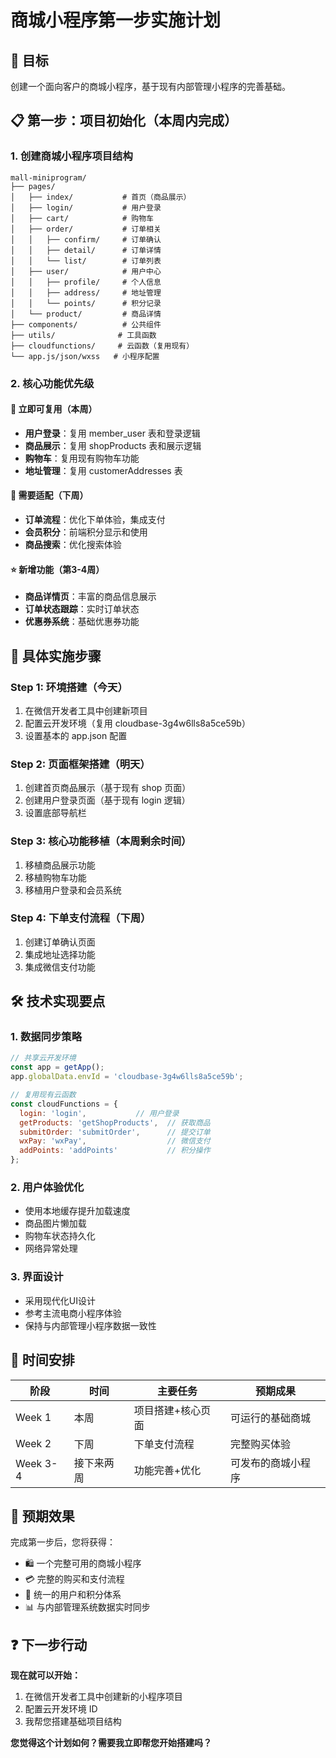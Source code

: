 # 商城小程序第一步实施计划

## 🎯 目标
创建一个面向客户的商城小程序，基于现有内部管理小程序的完善基础。

## 📋 第一步：项目初始化（本周内完成）

### 1. 创建商城小程序项目结构
```
mall-miniprogram/
├── pages/
│   ├── index/           # 首页（商品展示）
│   ├── login/           # 用户登录
│   ├── cart/            # 购物车
│   ├── order/           # 订单相关
│   │   ├── confirm/     # 订单确认
│   │   ├── detail/      # 订单详情
│   │   └── list/        # 订单列表
│   ├── user/            # 用户中心
│   │   ├── profile/     # 个人信息
│   │   ├── address/     # 地址管理
│   │   └── points/      # 积分记录
│   └── product/         # 商品详情
├── components/          # 公共组件
├── utils/              # 工具函数
├── cloudfunctions/     # 云函数（复用现有）
└── app.js/json/wxss   # 小程序配置
```

### 2. 核心功能优先级

#### 🚀 立即可复用（本周）
- **用户登录**：复用 member_user 表和登录逻辑
- **商品展示**：复用 shopProducts 表和展示逻辑
- **购物车**：复用现有购物车功能
- **地址管理**：复用 customerAddresses 表

#### 🔧 需要适配（下周）
- **订单流程**：优化下单体验，集成支付
- **会员积分**：前端积分显示和使用
- **商品搜索**：优化搜索体验

#### ⭐ 新增功能（第3-4周）
- **商品详情页**：丰富的商品信息展示
- **订单状态跟踪**：实时订单状态
- **优惠券系统**：基础优惠券功能

## 💼 具体实施步骤

### Step 1: 环境搭建（今天）
1. 在微信开发者工具中创建新项目
2. 配置云开发环境（复用 cloudbase-3g4w6lls8a5ce59b）
3. 设置基本的 app.json 配置

### Step 2: 页面框架搭建（明天）
1. 创建首页商品展示（基于现有 shop 页面）
2. 创建用户登录页面（基于现有 login 逻辑）
3. 设置底部导航栏

### Step 3: 核心功能移植（本周剩余时间）
1. 移植商品展示功能
2. 移植购物车功能
3. 移植用户登录和会员系统

### Step 4: 下单支付流程（下周）
1. 创建订单确认页面
2. 集成地址选择功能
3. 集成微信支付功能

## 🛠️ 技术实现要点

### 1. 数据同步策略
```javascript
// 共享云开发环境
const app = getApp();
app.globalData.envId = 'cloudbase-3g4w6lls8a5ce59b';

// 复用现有云函数
const cloudFunctions = {
  login: 'login',           // 用户登录
  getProducts: 'getShopProducts',  // 获取商品
  submitOrder: 'submitOrder',      // 提交订单
  wxPay: 'wxPay',                  // 微信支付
  addPoints: 'addPoints'           // 积分操作
};
```

### 2. 用户体验优化
- 使用本地缓存提升加载速度
- 商品图片懒加载
- 购物车状态持久化
- 网络异常处理

### 3. 界面设计
- 采用现代化UI设计
- 参考主流电商小程序体验
- 保持与内部管理小程序数据一致性

## 📅 时间安排

| 阶段 | 时间 | 主要任务 | 预期成果 |
|------|------|----------|----------|
| Week 1 | 本周 | 项目搭建+核心页面 | 可运行的基础商城 |
| Week 2 | 下周 | 下单支付流程 | 完整购买体验 |
| Week 3-4 | 接下来两周 | 功能完善+优化 | 可发布的商城小程序 |

## 🎉 预期效果

完成第一步后，您将获得：
- 🛍️ 一个完整可用的商城小程序
- 💳 完整的购买和支付流程
- 👥 统一的用户和积分体系
- 📊 与内部管理系统数据实时同步

## ❓ 下一步行动

**现在就可以开始：**
1. 在微信开发者工具中创建新的小程序项目
2. 配置云开发环境 ID
3. 我帮您搭建基础项目结构

**您觉得这个计划如何？需要我立即帮您开始搭建吗？** 